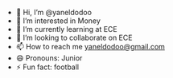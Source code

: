 - 👋 Hi, I’m @yaneldodoo
- 👀 I’m interested in  Money
- 🌱 I’m currently learning at ECE
- 💞️ I’m looking to collaborate on ECE
- 📫 How to reach me yaneldodoo@gmail.com
- 😄 Pronouns: Junior
- ⚡ Fun fact: football

<!---
yaneldodoo/yaneldodoo is a ✨ special ✨ repository because its `README.md` (this file) appears on your GitHub profile.
You can click the Preview link to take a look at your changes.
--->
